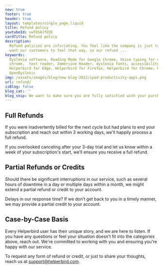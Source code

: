 ```yaml
---
new: true
footer: true
header: true
layout: templates/single_page.liquid
title: Refund policy
youtubeId: vwT8SAJfU3E
cardTitle: Refund policy
description:
  Refund policies are infuriating. You feel like the company is just trying to rip you off. We never
  want our customers to feel that way, so our refund ...
keywords:
  Dyslexia software, Reading Mode for Google Chrome, Voice typing for chrome, Text to speech for
  chrome,  text reader, Immersive Reader, dyslexia fonts, accessibility software, dyslexia software,
  Helperbird for Edge, Helperbird for Firefox, Helperbird for Chrome, Opendyslexic for Chrome,
  OpenDyslexic
img: /assets/images/blog/new-blog-2022/ipad-productivity-apps.png
url: refund/
isBlog: false
blog_cat: ''
blog_snip: We want to make sure you are fully satisfied with your purchase of Helperbird Pro or Helperbird Pro Unlimited.
---
```



## Full Refunds

If you were inadvertently billed for the next cycle but had plans to end your subscription and reach out within 3 working days, we'll happily process a full refund.

If you overlooked canceling after your 3-day trial and let us know within a week of your subscription's start, we’ll ensure you receive a full refund.

## Partial Refunds or Credits

Should there be significant interruptions in our service, such as several hours of downtime in a day or multiple days within a month, we might extend a partial refund or credit to your account.

Delays in our response time? If we don’t get back to you in a timely manner, we may provide a partial credit to your account.

## Case-by-Case Basis

Every Helperbird user has their unique story, and we are here to listen. If you have any questions or feel your situation doesn’t fit into the categories above, reach out. We're committed to working with you and ensuring you're happy with our service.

To request any form of refund or credit, or just to share your thoughts, reach us at support@helperbird.com.